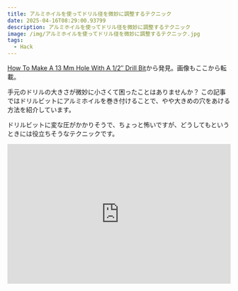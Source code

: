 ```yaml
---
title: アルミホイルを使ってドリル径を微妙に調整するテクニック
date: 2025-04-16T08:29:00.93799
description: アルミホイルを使ってドリル径を微妙に調整するテクニック
image: /img/アルミホイルを使ってドリル径を微妙に調整するテクニック.jpg
tags:
  - Hack
---
```

[How To Make A 13 Mm Hole With A 1/2″ Drill Bit](https://hackaday.com/2025/03/29/how-to-make-a-13-mm-hole-with-a-1-2-drill-bit/)から発見。画像もここから転載。

手元のドリルの大きさが微妙に小さくて困ったことはありませんか？
この記事ではドリルビットにアルミホイルを巻き付けることで、やや大きめの穴をあける方法を紹介しています。

ドリルビットに変な圧がかかりそうで、ちょっと怖いですが、どうしてもというときには役立ちそうなテクニックです。

<iframe width="100%" height="315" src="https://www.youtube.com/embed/RJ6IapMp6R8" title="YouTube video player" frameborder="0" allow="accelerometer; autoplay; clipboard-write; encrypted-media; gyroscope; picture-in-picture" allowfullscreen></iframe>



